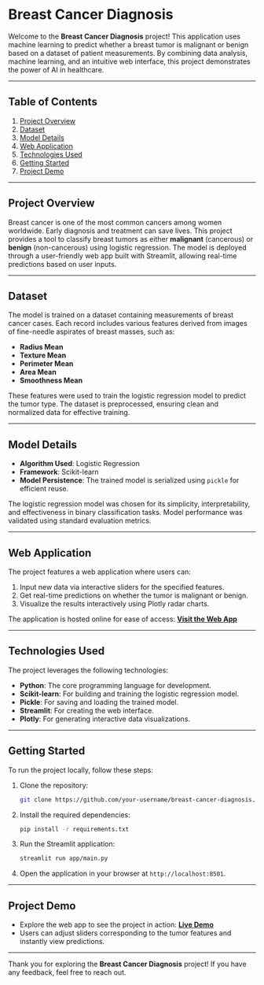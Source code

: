 # Breast Cancer Diagnosis

Welcome to the **Breast Cancer Diagnosis** project! This application uses machine learning to predict whether a breast tumor is malignant or benign based on a dataset of patient measurements. By combining data analysis, machine learning, and an intuitive web interface, this project demonstrates the power of AI in healthcare.

---

## Table of Contents

1. [Project Overview](#project-overview)
2. [Dataset](#dataset)
3. [Model Details](#model-details)
4. [Web Application](#web-application)
5. [Technologies Used](#technologies-used)
6. [Getting Started](#getting-started)
7. [Project Demo](#project-demo)

---

## Project Overview

Breast cancer is one of the most common cancers among women worldwide. Early diagnosis and treatment can save lives. This project provides a tool to classify breast tumors as either **malignant** (cancerous) or **benign** (non-cancerous) using logistic regression. The model is deployed through a user-friendly web app built with Streamlit, allowing real-time predictions based on user inputs.

---

## Dataset

The model is trained on a dataset containing measurements of breast cancer cases. Each record includes various features derived from images of fine-needle aspirates of breast masses, such as:

- **Radius Mean**
- **Texture Mean**
- **Perimeter Mean**
- **Area Mean**
- **Smoothness Mean**

These features were used to train the logistic regression model to predict the tumor type. The dataset is preprocessed, ensuring clean and normalized data for effective training.

---

## Model Details

- **Algorithm Used**: Logistic Regression
- **Framework**: Scikit-learn
- **Model Persistence**: The trained model is serialized using `pickle` for efficient reuse.

The logistic regression model was chosen for its simplicity, interpretability, and effectiveness in binary classification tasks. Model performance was validated using standard evaluation metrics.

---

## Web Application

The project features a web application where users can:

1. Input new data via interactive sliders for the specified features.
2. Get real-time predictions on whether the tumor is malignant or benign.
3. Visualize the results interactively using Plotly radar charts.

The application is hosted online for ease of access:
**[Visit the Web App](https://breast-cancer-diagnosis-rt.streamlit.app/)**

---

## Technologies Used

The project leverages the following technologies:

- **Python**: The core programming language for development.
- **Scikit-learn**: For building and training the logistic regression model.
- **Pickle**: For saving and loading the trained model.
- **Streamlit**: For creating the web interface.
- **Plotly**: For generating interactive data visualizations.

---

## Getting Started

To run the project locally, follow these steps:

1. Clone the repository:

   ```bash
   git clone https://github.com/your-username/breast-cancer-diagnosis.git
   ```

2. Install the required dependencies:

   ```bash
   pip install -r requirements.txt
   ```

3. Run the Streamlit application:

   ```bash
   streamlit run app/main.py
   ```

4. Open the application in your browser at `http://localhost:8501`.

---

## Project Demo

- Explore the web app to see the project in action: **[Live Demo](https://breast-cancer-diagnosis-rt.streamlit.app)**
- Users can adjust sliders corresponding to the tumor features and instantly view predictions.

---

Thank you for exploring the **Breast Cancer Diagnosis** project! If you have any feedback, feel free to reach out.
